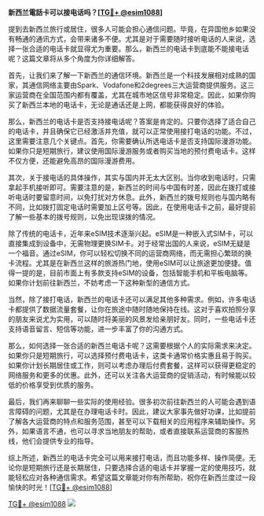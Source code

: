 **新西兰電話卡可以接电话吗？[[TG💪+ @esim1088](https://t.me/s/esim1088)]**

提到去新西兰旅行或居住，很多人可能会担心通信问题。毕竟，在异国他乡如果没有畅通的通讯方式，会带来诸多不便。尤其是对于需要随时接听电话的人来说，选择一张合适的电话卡就显得尤为重要。那么，新西兰的电话卡到底能不能接电话呢？这篇文章将从多个角度为你详细解答。

首先，让我们来了解一下新西兰的通信环境。新西兰是一个科技发展相对成熟的国家，其通信网络主要由Spark、Vodafone和2degrees三大运营商提供服务。这三家运营商在全国范围内都有覆盖，尤其在城市地区信号非常稳定。因此，如果你购买了新西兰本地的电话卡，无论是通话还是上网，都能获得良好的体验。

那么，新西兰的电话卡是否支持接电话呢？答案是肯定的。只要你选择了适合自己的电话卡，并且确保它已经激活并充值，就可以正常使用接打电话的功能。不过，这里需要注意几个关键点。首先，你需要确认所选电话卡是否支持国际漫游功能。如果你只是短期旅行，建议使用国际漫游服务或者购买当地的预付费电话卡。这样不仅方便，还能避免高昂的国际漫游费用。

其次，关于接电话的具体操作，其实与国内并无太大区别。当你收到电话时，只需拿起手机接听即可。需要注意的是，新西兰的时间与中国有时差，因此在拨打或接听电话时要留意时间，以免打扰对方休息。此外，新西兰的拨号规则也与国内略有不同，比如拨打固定电话时需要加上区号等。因此，在使用电话卡之前，最好提前了解一些基本的拨号规则，以免出现误拨的情况。

除了传统的电话卡，近年来eSIM技术逐渐兴起。eSIM是一种嵌入式SIM卡，可以直接集成到设备中，无需物理更换SIM卡。对于经常出国的人来说，eSIM无疑是一个福音。通过eSIM，你可以轻松切换不同的运营商网络，而无需担心繁琐的换卡流程。尤其是在新西兰这样的旅游热门地，使用eSIM可以让旅途更加便捷。值得一提的是，目前市面上有多款支持eSIM的设备，包括智能手机和平板电脑等。如果你计划前往新西兰，不妨考虑一下这种新型的通信方式。

当然，除了接打电话，新西兰的电话卡还可以满足其他多种需求。例如，许多电话卡都提供了数据流量套餐，让你在旅途中随时随地保持在线。这对于喜欢拍照分享的朋友来说尤为实用，可以随时将美丽的风景发给亲朋好友。同时，一些电话卡还支持语音留言、短信等功能，进一步丰富了你的沟通方式。

那么，如何选择一张合适的新西兰电话卡呢？这需要根据个人的实际需求来决定。如果你只是短期旅行，可以选择预付费电话卡，这类卡通常价格实惠且易于购买。如果你计划长期居住或工作，则可以考虑办理后付费套餐，这样可以获得更稳定的网络服务和更多的优惠。此外，还可以关注各大运营商的促销活动，有时候能以较低的价格享受到优质的服务。

最后，我们再来聊聊一些实际的使用经验。很多初次前往新西兰的人可能会遇到语言障碍的问题，尤其是在办理电话卡时。因此，建议大家事先做好功课，比如提前了解各大运营商的特点和服务范围，甚至可以下载相关的应用程序来辅助操作。另外，如果语言不通，也可以寻求当地朋友的帮助，或者直接联系运营商的客服热线，他们会提供专业的指导。

综上所述，新西兰的电话卡完全可以用来接打电话，而且功能多样、操作简便。无论你是短期旅行还是长期居住，只要选择合适的电话卡并掌握一定的使用技巧，就能轻松应对各种通信需求。希望这篇文章能对你有所帮助，祝你在新西兰度过一段愉快的时光！[[TG💪+ @esim1088](https://t.me/s/esim1088)]

[TG💪+ @esim1088](https://t.me/s/esim1088) ![](https://i.postimg.cc/4NQfJmqS/Snipaste-2025-05-13-00-14-12.png)